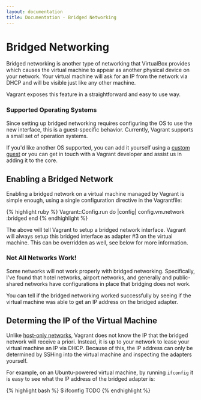 ```yaml
---
layout: documentation
title: Documentation - Bridged Networking
---
```

# Bridged Networking

Bridged networking is another type of networking that VirtualBox
provides which causes the virtual machine to appear as another
physical device on your network. Your virtual machine will ask for
an IP from the network via DHCP and will be visible just like any
other machine.

Vagrant exposes this feature in a straightforward and easy to use
way.

<div class="alert-message block-message grey notice">
  <h3>Supported Operating Systems</h3>
  <p>
    Since setting up bridged networking requires configuring the OS to
    use the new interface, this is a guest-specific behavior. Currently,
    Vagrant supports a small set of operation systems.
  </p>
  <p>
    If you'd like another OS supported, you can add it yourself using a
    <a href="/docs/guests.html">custom guest</a> or you can get in touch
    with a Vagrant developer and assist us in adding it to the core.
  </p>
</div>

## Enabling a Bridged Network

Enabling a bridged network on a virtual machine managed by Vagrant
is simple enough, using a single configuration directive in the
Vagrantfile:

{% highlight ruby %}
Vagrant::Config.run do |config|
  config.vm.network :bridged
end
{% endhighlight %}

The above will tell Vagrant to setup a bridged network interface.
Vagrant will always setup this bridged interface as adapter #3 on
the virtual machine. This can be overridden as well, see below for more
information.

<div class="alert-message block-message grey notice">
  <h3>Not All Networks Work!</h3>
  <p>
    Some networks will not work properly with bridged networking. Specifically,
    I've found that hotel networks, airport networks, and generally and public-shared
    networks have configurations in place that bridging does not work.
  </p>
  <p>
    You can tell if the bridged networking worked successfully by seeing if the
    virtual machine was able to get an IP address on the bridged adapter.
  </p>
</div>

## Determing the IP of the Virtual Machine

Unlike [host-only networks](/docs/host_only_networking.html), Vagrant does
not know the IP that the bridged network will receive a priori. Instead,
it is up to your network to lease your virtual machine an IP via DHCP.
Because of this, the IP address can only be determined by SSHing into
the virtual machine and inspecting the adapters yourself.

For example, on an Ubuntu-powered virtual machine, by running `ifconfig`
it is easy to see what the IP address of the bridged adapter is:

{% highlight bash %}
$ ifconfig
TODO
{% endhighlight %}
